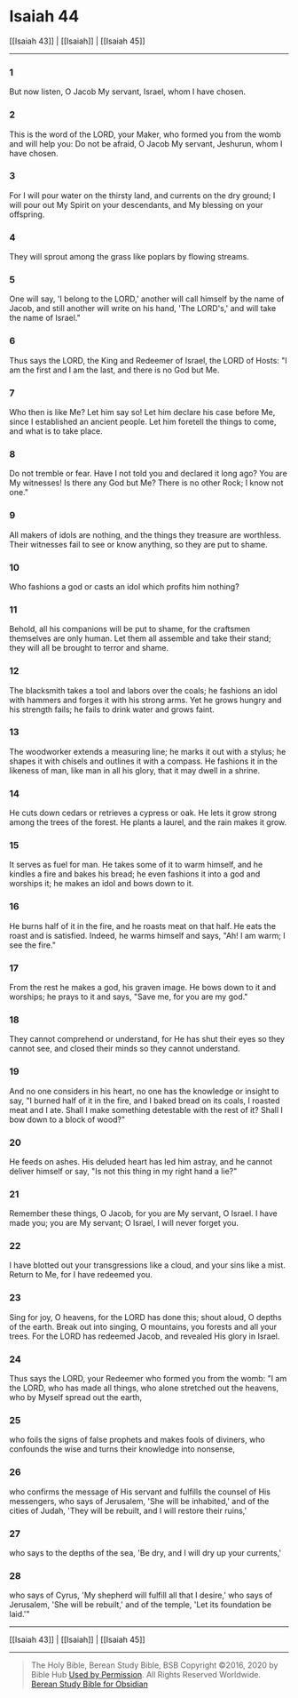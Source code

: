# Isaiah 44

[[Isaiah 43]] | [[Isaiah]] | [[Isaiah 45]]

---

### 1
But now listen, O Jacob My servant, Israel, whom I have chosen.

### 2
This is the word of the LORD, your Maker, who formed you from the womb and will help you: Do not be afraid, O Jacob My servant, Jeshurun, whom I have chosen.

### 3
For I will pour water on the thirsty land, and currents on the dry ground; I will pour out My Spirit on your descendants, and My blessing on your offspring.

### 4
They will sprout among the grass like poplars by flowing streams.

### 5
One will say, 'I belong to the LORD,' another will call himself by the name of Jacob, and still another will write on his hand, 'The LORD's,' and will take the name of Israel."

### 6
Thus says the LORD, the King and Redeemer of Israel, the LORD of Hosts: "I am the first and I am the last, and there is no God but Me.

### 7
Who then is like Me? Let him say so! Let him declare his case before Me, since I established an ancient people. Let him foretell the things to come, and what is to take place.

### 8
Do not tremble or fear. Have I not told you and declared it long ago? You are My witnesses! Is there any God but Me? There is no other Rock; I know not one."

### 9
All makers of idols are nothing, and the things they treasure are worthless. Their witnesses fail to see or know anything, so they are put to shame.

### 10
Who fashions a god or casts an idol which profits him nothing?

### 11
Behold, all his companions will be put to shame, for the craftsmen themselves are only human. Let them all assemble and take their stand; they will all be brought to terror and shame.

### 12
The blacksmith takes a tool and labors over the coals; he fashions an idol with hammers and forges it with his strong arms. Yet he grows hungry and his strength fails; he fails to drink water and grows faint.

### 13
The woodworker extends a measuring line; he marks it out with a stylus; he shapes it with chisels and outlines it with a compass. He fashions it in the likeness of man, like man in all his glory, that it may dwell in a shrine.

### 14
He cuts down cedars or retrieves a cypress or oak. He lets it grow strong among the trees of the forest. He plants a laurel, and the rain makes it grow.

### 15
It serves as fuel for man. He takes some of it to warm himself, and he kindles a fire and bakes his bread; he even fashions it into a god and worships it; he makes an idol and bows down to it.

### 16
He burns half of it in the fire, and he roasts meat on that half. He eats the roast and is satisfied. Indeed, he warms himself and says, "Ah! I am warm; I see the fire."

### 17
From the rest he makes a god, his graven image. He bows down to it and worships; he prays to it and says, "Save me, for you are my god."

### 18
They cannot comprehend or understand, for He has shut their eyes so they cannot see, and closed their minds so they cannot understand.

### 19
And no one considers in his heart, no one has the knowledge or insight to say, "I burned half of it in the fire, and I baked bread on its coals, I roasted meat and I ate. Shall I make something detestable with the rest of it? Shall I bow down to a block of wood?"

### 20
He feeds on ashes. His deluded heart has led him astray, and he cannot deliver himself or say, "Is not this thing in my right hand a lie?"

### 21
Remember these things, O Jacob, for you are My servant, O Israel. I have made you; you are My servant; O Israel, I will never forget you.

### 22
I have blotted out your transgressions like a cloud, and your sins like a mist. Return to Me, for I have redeemed you.

### 23
Sing for joy, O heavens, for the LORD has done this; shout aloud, O depths of the earth. Break out into singing, O mountains, you forests and all your trees. For the LORD has redeemed Jacob, and revealed His glory in Israel.

### 24
Thus says the LORD, your Redeemer who formed you from the womb: "I am the LORD, who has made all things, who alone stretched out the heavens, who by Myself spread out the earth,

### 25
who foils the signs of false prophets and makes fools of diviners, who confounds the wise and turns their knowledge into nonsense,

### 26
who confirms the message of His servant and fulfills the counsel of His messengers, who says of Jerusalem, 'She will be inhabited,' and of the cities of Judah, 'They will be rebuilt, and I will restore their ruins,'

### 27
who says to the depths of the sea, 'Be dry, and I will dry up your currents,'

### 28
who says of Cyrus, 'My shepherd will fulfill all that I desire,' who says of Jerusalem, 'She will be rebuilt,' and of the temple, 'Let its foundation be laid.'"

---

[[Isaiah 43]] | [[Isaiah]] | [[Isaiah 45]]

---

> The Holy Bible, Berean Study Bible, BSB
> Copyright &copy;2016, 2020 by Bible Hub
> [Used by Permission](https://berean.bible/terms.htm). All Rights Reserved Worldwide.
> [Berean Study Bible for Obsidian](https://github.com/gapmiss/berean-study-bible-for-obsidian)

